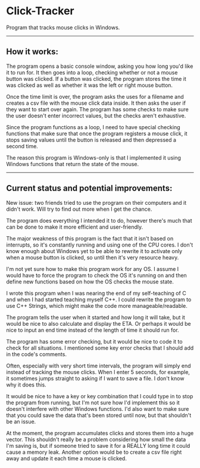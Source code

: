 # Click-Tracker
Program that tracks mouse clicks in Windows.

---------------
How it works:
---------------

The program opens a basic console window, asking you how long you'd like it to run for. It then goes into a loop, checking whether or not a mouse button was clicked. If a button was clicked, the program stores the time it was clicked as well as whether it was the left or right mouse button.

Once the time limit is over, the program asks the uses for a filename and creates a csv file with the mouse click data inside. It then asks the user if they want to start over again. The program has some checks to make sure the user doesn't enter incorrect values, but the checks aren't exhaustive.

Since the program functions as a loop, I need to have special checking functions that make sure that once the program registers a mouse click, it stops saving values until the button is released and then depressed a second time.

The reason this program is Windows-only is that I implemented it using Windows functions that return the state of the mouse.

--------------------------------------------
Current status and potential improvements:
--------------------------------------------

New issue: two friends tried to use the program on their computers and it didn't work. Will try to find out more when I get the chance.

The program does everything I intended it to do, however there's much that can be done to make it more efficient and user-friendly.

The major weakness of this program is the fact that it isn't based on interrupts, so it's constantly running and using one of the CPU cores. I don't know enough about Windows yet to be able to rewrite it to activate only when a mouse button is clicked, so until then it's very resource heavy.

I'm not yet sure how to make this program work for any OS. I assume I would have to force the program to check the OS it's running on and then define new functions based on how the OS checks the mouse state.

I wrote this program when I was nearing the end of my self-teaching of C and when I had started teaching myself C++. I could rewrite the program to use C++ Strings, which might make the code more manageable/readable.

The program tells the user when it started and how long it will take, but it would be nice to also calculate and display the ETA. Or perhaps it would be nice to input an end time instead of the length of time it should run for.

The program has some error checking, but it would be nice to code it to check for all situations. I mentioned some key error checks that I should add in the code's comments.

Often, especially with very short time intervals, the program will simply end instead of tracking the mouse clicks. When I enter 5 seconds, for example, it sometimes jumps straight to asking if I want to save a file. I don't know why it does this.

It would be nice to have a key or key combination that I could type in to stop the program from running, but I'm not sure how I'd implement this so it doesn't interfere with other Windows functions. I'd also want to make sure that you could save the data that's been stored until now, but that shouldn't be an issue.

At the moment, the program accumulates clicks and stores them into a huge vector. This shouldn't really be a problem considering how small the data I'm saving is, but if someone tried to save it for a REALLY long time it could cause a memory leak. Another option would be to create a csv file right away and update it each time a mouse is clicked.

